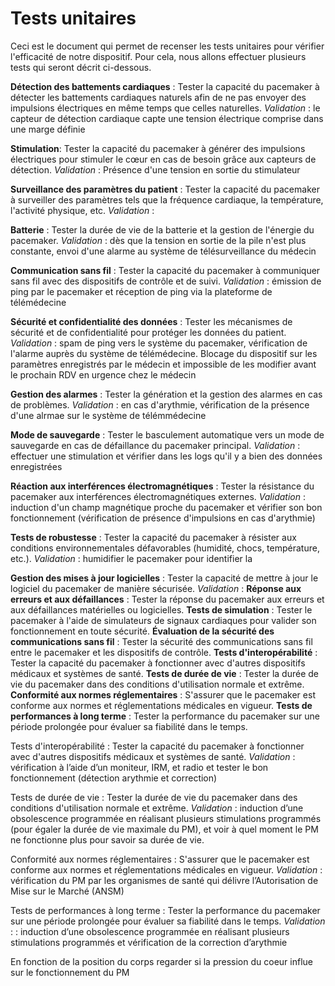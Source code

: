 **Tests unitaires**
===================

Ceci est le document qui permet de recenser les tests unitaires pour vérifier l'efficacité de notre dispositif. Pour cela, nous allons effectuer plusieurs tests qui seront décrit ci-dessous.

**Détection des battements cardiaques** : Tester la capacité du pacemaker à détecter les battements cardiaques naturels afin de ne pas envoyer des impulsions électriques en même temps que celles naturelles. *Validation* : le capteur de détection cardiaque capte une tension électrique comprise dans une marge définie

**Stimulation**: Tester la capacité du pacemaker à générer des impulsions électriques pour stimuler le cœur en cas de besoin grâce aux capteurs de détection. *Validation* : Présence d'une tension en sortie du stimulateur

**Surveillance des paramètres du patient** : Tester la capacité du pacemaker à surveiller des paramètres tels que la fréquence cardiaque, la température, l'activité physique, etc. *Validation* : 

**Batterie** : Tester la durée de vie de la batterie et la gestion de l'énergie du pacemaker. *Validation* : dès que la tension en sortie de la pile n'est plus constante, envoi d'une alarme au système de télésurveillance du médecin

**Communication sans fil** : Tester la capacité du pacemaker à communiquer sans fil avec des dispositifs de contrôle et de suivi. *Validation* : émission de ping par le pacemaker et réception de ping via la plateforme de télémédecine

**Sécurité et confidentialité des données** : Tester les mécanismes de sécurité et de confidentialité pour protéger les données du patient. *Validation* : spam de ping vers le système du pacemaker, vérification de l'alarme auprès du système de télémédecine. Blocage du dispositif sur les paramètres enregistrés par le médecin et impossible de les modifier avant le prochain RDV en urgence chez le médecin

**Gestion des alarmes** : Tester la génération et la gestion des alarmes en cas de problèmes. *Validation* : en cas d'arythmie, vérification de la présence d'une alrmae sur le système de télémmédecine

**Mode de sauvegarde** : Tester le basculement automatique vers un mode de sauvegarde en cas de défaillance du pacemaker principal. *Validation* : effectuer une stimulation et vérifier dans les logs qu'il y a bien des données enregistrées

**Réaction aux interférences électromagnétiques** : Tester la résistance du pacemaker aux interférences électromagnétiques externes. *Validation* : induction d'un champ magnétique proche du pacemaker et vérifier son bon fonctionnement (vérification de présence d'impulsions en cas d'arythmie)

**Tests de robustesse** : Tester la capacité du pacemaker à résister aux conditions environnementales défavorables (humidité, chocs, température, etc.). *Validation* : humidifier le pacemaker pour identifier la 

**Gestion des mises à jour logicielles** : Tester la capacité de mettre à jour le logiciel du pacemaker de manière sécurisée. *Validation* : 
**Réponse aux erreurs et aux défaillances** : Tester la réponse du pacemaker aux erreurs et aux défaillances matérielles ou logicielles.
**Tests de simulation** : Tester le pacemaker à l'aide de simulateurs de signaux cardiaques pour valider son fonctionnement en toute sécurité.
**Évaluation de la sécurité des communications sans fil** : Tester la sécurité des communications sans fil entre le pacemaker et les dispositifs de contrôle.
**Tests d'interopérabilité** : Tester la capacité du pacemaker à fonctionner avec d'autres dispositifs médicaux et systèmes de santé.
**Tests de durée de vie** : Tester la durée de vie du pacemaker dans des conditions d'utilisation normale et extrême.
**Conformité aux normes réglementaires** : S'assurer que le pacemaker est conforme aux normes et réglementations médicales en vigueur.
**Tests de performances à long terme** : Tester la performance du pacemaker sur une période prolongée pour évaluer sa fiabilité dans le temps.

Tests d'interopérabilité : Tester la capacité du pacemaker à fonctionner avec d'autres dispositifs médicaux et systèmes de santé. *Validation* : vérification à l’aide d’un moniteur, IRM, et radio et tester le bon fonctionnement (détection arythmie et correction)

Tests de durée de vie : Tester la durée de vie du pacemaker dans des conditions d'utilisation normale et extrême. *Validation* : induction d’une obsolescence programmée en réalisant plusieurs stimulations programmés (pour égaler la durée de vie maximale du PM), et voir à quel moment le PM ne fonctionne plus pour savoir sa durée de vie.

Conformité aux normes réglementaires : S'assurer que le pacemaker est conforme aux normes et réglementations médicales en vigueur. *Validation* : vérification du PM par les organismes de santé qui délivre l’Autorisation de Mise sur le Marché (ANSM)

Tests de performances à long terme : Tester la performance du pacemaker sur une période prolongée pour évaluer sa fiabilité dans le temps. *Validation* : : induction d’une obsolescence programmée en réalisant plusieurs stimulations programmés et vérification de la correction d’arythmie


En fonction de la position du corps regarder si la pression du coeur influe sur le fonctionnement du PM
